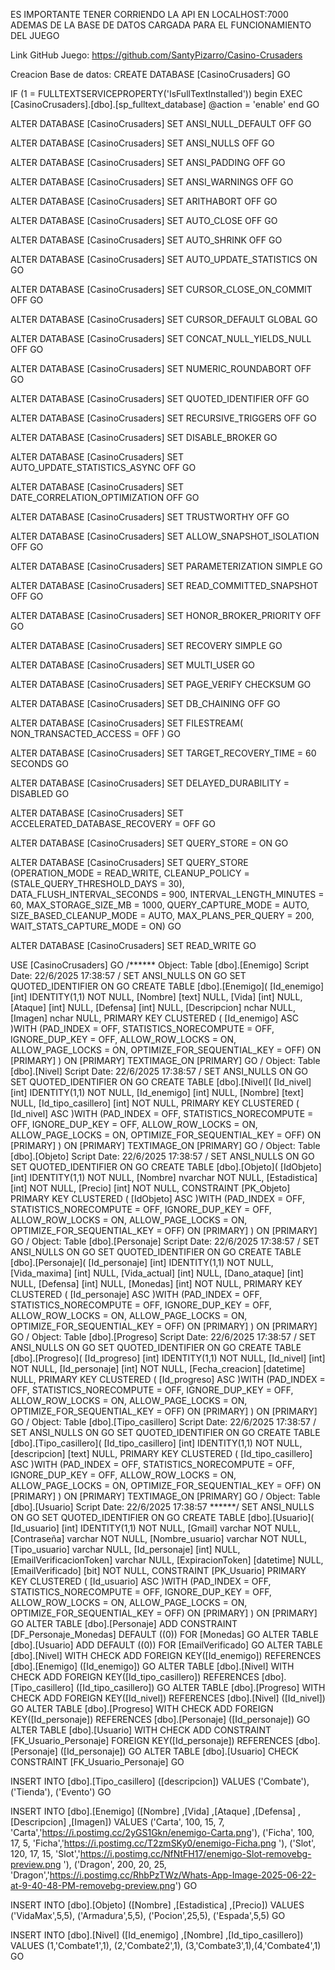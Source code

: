 ES IMPORTANTE TENER CORRIENDO LA API EN LOCALHOST:7000 ADEMAS DE LA BASE DE DATOS CARGADA PARA EL FUNCIONAMIENTO DEL JUEGO

Link GitHub Juego: https://github.com/SantyPizarro/Casino-Crusaders

Creacion Base de datos: CREATE DATABASE [CasinoCrusaders] GO

IF (1 = FULLTEXTSERVICEPROPERTY('IsFullTextInstalled')) begin EXEC [CasinoCrusaders].[dbo].[sp_fulltext_database] @action = 'enable' end GO

ALTER DATABASE [CasinoCrusaders] SET ANSI_NULL_DEFAULT OFF GO

ALTER DATABASE [CasinoCrusaders] SET ANSI_NULLS OFF GO

ALTER DATABASE [CasinoCrusaders] SET ANSI_PADDING OFF GO

ALTER DATABASE [CasinoCrusaders] SET ANSI_WARNINGS OFF GO

ALTER DATABASE [CasinoCrusaders] SET ARITHABORT OFF GO

ALTER DATABASE [CasinoCrusaders] SET AUTO_CLOSE OFF GO

ALTER DATABASE [CasinoCrusaders] SET AUTO_SHRINK OFF GO

ALTER DATABASE [CasinoCrusaders] SET AUTO_UPDATE_STATISTICS ON GO

ALTER DATABASE [CasinoCrusaders] SET CURSOR_CLOSE_ON_COMMIT OFF GO

ALTER DATABASE [CasinoCrusaders] SET CURSOR_DEFAULT GLOBAL GO

ALTER DATABASE [CasinoCrusaders] SET CONCAT_NULL_YIELDS_NULL OFF GO

ALTER DATABASE [CasinoCrusaders] SET NUMERIC_ROUNDABORT OFF GO

ALTER DATABASE [CasinoCrusaders] SET QUOTED_IDENTIFIER OFF GO

ALTER DATABASE [CasinoCrusaders] SET RECURSIVE_TRIGGERS OFF GO

ALTER DATABASE [CasinoCrusaders] SET DISABLE_BROKER GO

ALTER DATABASE [CasinoCrusaders] SET AUTO_UPDATE_STATISTICS_ASYNC OFF GO

ALTER DATABASE [CasinoCrusaders] SET DATE_CORRELATION_OPTIMIZATION OFF GO

ALTER DATABASE [CasinoCrusaders] SET TRUSTWORTHY OFF GO

ALTER DATABASE [CasinoCrusaders] SET ALLOW_SNAPSHOT_ISOLATION OFF GO

ALTER DATABASE [CasinoCrusaders] SET PARAMETERIZATION SIMPLE GO

ALTER DATABASE [CasinoCrusaders] SET READ_COMMITTED_SNAPSHOT OFF GO

ALTER DATABASE [CasinoCrusaders] SET HONOR_BROKER_PRIORITY OFF GO

ALTER DATABASE [CasinoCrusaders] SET RECOVERY SIMPLE GO

ALTER DATABASE [CasinoCrusaders] SET MULTI_USER GO

ALTER DATABASE [CasinoCrusaders] SET PAGE_VERIFY CHECKSUM
GO

ALTER DATABASE [CasinoCrusaders] SET DB_CHAINING OFF GO

ALTER DATABASE [CasinoCrusaders] SET FILESTREAM( NON_TRANSACTED_ACCESS = OFF ) GO

ALTER DATABASE [CasinoCrusaders] SET TARGET_RECOVERY_TIME = 60 SECONDS GO

ALTER DATABASE [CasinoCrusaders] SET DELAYED_DURABILITY = DISABLED GO

ALTER DATABASE [CasinoCrusaders] SET ACCELERATED_DATABASE_RECOVERY = OFF
GO

ALTER DATABASE [CasinoCrusaders] SET QUERY_STORE = ON GO

ALTER DATABASE [CasinoCrusaders] SET QUERY_STORE (OPERATION_MODE = READ_WRITE, CLEANUP_POLICY = (STALE_QUERY_THRESHOLD_DAYS = 30), DATA_FLUSH_INTERVAL_SECONDS = 900, INTERVAL_LENGTH_MINUTES = 60, MAX_STORAGE_SIZE_MB = 1000, QUERY_CAPTURE_MODE = AUTO, SIZE_BASED_CLEANUP_MODE = AUTO, MAX_PLANS_PER_QUERY = 200, WAIT_STATS_CAPTURE_MODE = ON) GO

ALTER DATABASE [CasinoCrusaders] SET READ_WRITE GO

USE [CasinoCrusaders] GO /****** Object: Table [dbo].[Enemigo] Script Date: 22/6/2025 17:38:57 / SET ANSI_NULLS ON GO SET QUOTED_IDENTIFIER ON GO CREATE TABLE [dbo].[Enemigo]( [Id_enemigo] [int] IDENTITY(1,1) NOT NULL, [Nombre] [text] NULL, [Vida] [int] NULL, [Ataque] [int] NULL, [Defensa] [int] NULL, [Descripcion] nchar NULL, [Imagen] nchar NULL, PRIMARY KEY CLUSTERED ( [Id_enemigo] ASC )WITH (PAD_INDEX = OFF, STATISTICS_NORECOMPUTE = OFF, IGNORE_DUP_KEY = OFF, ALLOW_ROW_LOCKS = ON, ALLOW_PAGE_LOCKS = ON, OPTIMIZE_FOR_SEQUENTIAL_KEY = OFF) ON [PRIMARY] ) ON [PRIMARY] TEXTIMAGE_ON [PRIMARY] GO / Object: Table [dbo].[Nivel] Script Date: 22/6/2025 17:38:57 / SET ANSI_NULLS ON GO SET QUOTED_IDENTIFIER ON GO CREATE TABLE [dbo].[Nivel]( [Id_nivel] [int] IDENTITY(1,1) NOT NULL, [Id_enemigo] [int] NULL, [Nombre] [text] NULL, [Id_tipo_casillero] [int] NOT NULL, PRIMARY KEY CLUSTERED ( [Id_nivel] ASC )WITH (PAD_INDEX = OFF, STATISTICS_NORECOMPUTE = OFF, IGNORE_DUP_KEY = OFF, ALLOW_ROW_LOCKS = ON, ALLOW_PAGE_LOCKS = ON, OPTIMIZE_FOR_SEQUENTIAL_KEY = OFF) ON [PRIMARY] ) ON [PRIMARY] TEXTIMAGE_ON [PRIMARY] GO / Object: Table [dbo].[Objeto] Script Date: 22/6/2025 17:38:57 / SET ANSI_NULLS ON GO SET QUOTED_IDENTIFIER ON GO CREATE TABLE [dbo].[Objeto]( [IdObjeto] [int] IDENTITY(1,1) NOT NULL, [Nombre] nvarchar NOT NULL, [Estadistica] [int] NOT NULL, [Precio] [int] NOT NULL, CONSTRAINT [PK_Objeto] PRIMARY KEY CLUSTERED ( [IdObjeto] ASC )WITH (PAD_INDEX = OFF, STATISTICS_NORECOMPUTE = OFF, IGNORE_DUP_KEY = OFF, ALLOW_ROW_LOCKS = ON, ALLOW_PAGE_LOCKS = ON, OPTIMIZE_FOR_SEQUENTIAL_KEY = OFF) ON [PRIMARY] ) ON [PRIMARY] GO / Object: Table [dbo].[Personaje] Script Date: 22/6/2025 17:38:57 / SET ANSI_NULLS ON GO SET QUOTED_IDENTIFIER ON GO CREATE TABLE [dbo].[Personaje]( [Id_personaje] [int] IDENTITY(1,1) NOT NULL, [Vida_maxima] [int] NULL, [Vida_actual] [int] NULL, [Dano_ataque] [int] NULL, [Defensa] [int] NULL, [Monedas] [int] NOT NULL, PRIMARY KEY CLUSTERED ( [Id_personaje] ASC )WITH (PAD_INDEX = OFF, STATISTICS_NORECOMPUTE = OFF, IGNORE_DUP_KEY = OFF, ALLOW_ROW_LOCKS = ON, ALLOW_PAGE_LOCKS = ON, OPTIMIZE_FOR_SEQUENTIAL_KEY = OFF) ON [PRIMARY] ) ON [PRIMARY] GO / Object: Table [dbo].[Progreso] Script Date: 22/6/2025 17:38:57 / SET ANSI_NULLS ON GO SET QUOTED_IDENTIFIER ON GO CREATE TABLE [dbo].[Progreso]( [Id_progreso] [int] IDENTITY(1,1) NOT NULL, [Id_nivel] [int] NOT NULL, [Id_personaje] [int] NOT NULL, [Fecha_creacion] [datetime] NULL, PRIMARY KEY CLUSTERED ( [Id_progreso] ASC )WITH (PAD_INDEX = OFF, STATISTICS_NORECOMPUTE = OFF, IGNORE_DUP_KEY = OFF, ALLOW_ROW_LOCKS = ON, ALLOW_PAGE_LOCKS = ON, OPTIMIZE_FOR_SEQUENTIAL_KEY = OFF) ON [PRIMARY] ) ON [PRIMARY] GO / Object: Table [dbo].[Tipo_casillero] Script Date: 22/6/2025 17:38:57 / SET ANSI_NULLS ON GO SET QUOTED_IDENTIFIER ON GO CREATE TABLE [dbo].[Tipo_casillero]( [Id_tipo_casillero] [int] IDENTITY(1,1) NOT NULL, [descripcion] [text] NULL, PRIMARY KEY CLUSTERED ( [Id_tipo_casillero] ASC )WITH (PAD_INDEX = OFF, STATISTICS_NORECOMPUTE = OFF, IGNORE_DUP_KEY = OFF, ALLOW_ROW_LOCKS = ON, ALLOW_PAGE_LOCKS = ON, OPTIMIZE_FOR_SEQUENTIAL_KEY = OFF) ON [PRIMARY] ) ON [PRIMARY] TEXTIMAGE_ON [PRIMARY] GO / Object: Table [dbo].[Usuario] Script Date: 22/6/2025 17:38:57 ******/ SET ANSI_NULLS ON GO SET QUOTED_IDENTIFIER ON GO CREATE TABLE [dbo].[Usuario]( [Id_usuario] [int] IDENTITY(1,1) NOT NULL, [Gmail] varchar NOT NULL, [Contraseña] varchar NOT NULL, [Nombre_usuario] varchar NOT NULL, [Tipo_usuario] varchar NULL, [Id_personaje] [int] NULL, [EmailVerificacionToken] varchar NULL, [ExpiracionToken] [datetime] NULL, [EmailVerificado] [bit] NOT NULL, CONSTRAINT [PK_Usuario] PRIMARY KEY CLUSTERED ( [Id_usuario] ASC )WITH (PAD_INDEX = OFF, STATISTICS_NORECOMPUTE = OFF, IGNORE_DUP_KEY = OFF, ALLOW_ROW_LOCKS = ON, ALLOW_PAGE_LOCKS = ON, OPTIMIZE_FOR_SEQUENTIAL_KEY = OFF) ON [PRIMARY] ) ON [PRIMARY] GO ALTER TABLE [dbo].[Personaje] ADD CONSTRAINT [DF_Personaje_Monedas] DEFAULT ((0)) FOR [Monedas] GO ALTER TABLE [dbo].[Usuario] ADD DEFAULT ((0)) FOR [EmailVerificado] GO ALTER TABLE [dbo].[Nivel] WITH CHECK ADD FOREIGN KEY([Id_enemigo]) REFERENCES [dbo].[Enemigo] ([Id_enemigo]) GO ALTER TABLE [dbo].[Nivel] WITH CHECK ADD FOREIGN KEY([Id_tipo_casillero]) REFERENCES [dbo].[Tipo_casillero] ([Id_tipo_casillero]) GO ALTER TABLE [dbo].[Progreso] WITH CHECK ADD FOREIGN KEY([Id_nivel]) REFERENCES [dbo].[Nivel] ([Id_nivel]) GO ALTER TABLE [dbo].[Progreso] WITH CHECK ADD FOREIGN KEY([Id_personaje]) REFERENCES [dbo].[Personaje] ([Id_personaje]) GO ALTER TABLE [dbo].[Usuario] WITH CHECK ADD CONSTRAINT [FK_Usuario_Personaje] FOREIGN KEY([Id_personaje]) REFERENCES [dbo].[Personaje] ([Id_personaje]) GO ALTER TABLE [dbo].[Usuario] CHECK CONSTRAINT [FK_Usuario_Personaje] GO

INSERT INTO [dbo].[Tipo_casillero] ([descripcion]) VALUES ('Combate'), ('Tienda'), ('Evento') GO

INSERT INTO [dbo].[Enemigo] ([Nombre] ,[Vida] ,[Ataque] ,[Defensa] ,[Descripcion] ,[Imagen]) VALUES ('Carta', 100, 15, 7, 'Carta','https://i.postimg.cc/2yGS1Gkn/enemigo-Carta.png'), ('Ficha', 100, 17, 5, 'Ficha','https://i.postimg.cc/T2zmSKy0/enemigo-Ficha.png '), ('Slot', 120, 17, 15, 'Slot','https://i.postimg.cc/NfNtFH17/enemigo-Slot-removebg-preview.png '), ('Dragon', 200, 20, 25, 'Dragon','https://i.postimg.cc/RhbPzTWz/Whats-App-Image-2025-06-22-at-9-40-48-PM-removebg-preview.png') GO

INSERT INTO [dbo].[Objeto] ([Nombre] ,[Estadistica] ,[Precio]) VALUES ('VidaMax',5,5), ('Armadura',5,5), ('Pocion',25,5), ('Espada',5,5) GO

INSERT INTO [dbo].[Nivel] ([Id_enemigo] ,[Nombre] ,[Id_tipo_casillero]) VALUES (1,'Combate1',1), (2,'Combate2',1), (3,'Combate3',1),(4,'Combate4',1) GO
